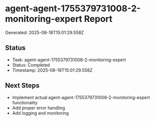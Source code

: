 # agent-agent-1755379731008-2-monitoring-expert Report

Generated: 2025-08-18T15:01:29.558Z

## Status
- Task: agent-agent-1755379731008-2-monitoring-expert
- Status: Completed
- Timestamp: 2025-08-18T15:01:29.558Z

## Next Steps
- Implement actual agent-agent-1755379731008-2-monitoring-expert functionality
- Add proper error handling
- Add logging and monitoring
